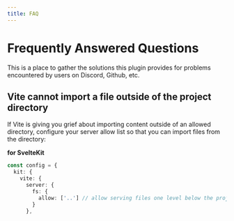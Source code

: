 ```yaml
---
title: FAQ
---
```


# Frequently Answered Questions

This is a place to gather the solutions this plugin provides
for problems encountered by users on Discord, Github, etc.

## Vite cannot import a file outside of the project directory

If Vite is giving you grief about importing content outside of
an allowed directory, configure your server allow list
so that you can import files from the directory:

**for SvelteKit**
``` ts
const config = {
  kit: {
    vite: {
      server: {
        fs: {
          allow: ['..'] // allow serving files one level below the project root
        }
      },
```
